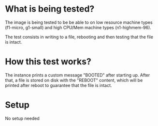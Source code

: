 # What is being tested?

The image is being tested to be be able to on low resource machine types
(f1-micro, g1-small) and high CPU/Mem machine types (n1-highmem-96).

The test consists in writing to a file, rebooting and then testing that the file
is intact.

# How this test works?

The instance prints a custom message "BOOTED" after starting up. After that, a
file is stored on disk with the "REBOOT" content, which will be printed after
reboot to guarantee that the file is intact.

# Setup

No setup needed
